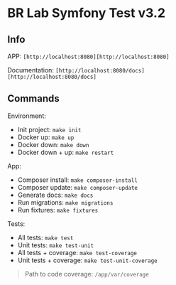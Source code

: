 # BR Lab Symfony Test v3.2

## Info

APP: `[http://localhost:8080][http://localhost:8080]`

Documentation: `[http://localhost:8080/docs][http://localhost:8080/docs]`

## Commands

Environment: 
- Init project: `make init`
- Docker up: `make up`
- Docker down: `make down`
- Docker down + up: `make restart`

App:
- Composer install: `make composer-install`
- Composer update: `make composer-update`
- Generate docs: `make docs`
- Run migrations: `make migrations`
- Run fixtures: `make fixtures`

Tests:
- All tests: `make test`
- Unit tests: `make test-unit`
- All tests + coverage: `make test-coverage`
- Unit tests + coverage: `make test-unit-coverage`

> Path to code coverage: `/app/var/coverage`
